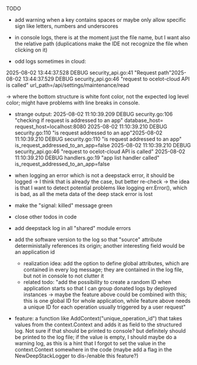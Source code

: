 TODO

* add warning when a key contains spaces or maybe only allow specific sign like letters, numbers and underscores

* in console logs, there is at the moment just the file name, but I want also the relative path (duplications make the IDE not recognize the file when clicking on it)
* odd logs sometimes in cloud:

2025-08-02 13:44:37.528 DEBUG security_api.go:41 "Request path"2025-08-02 13:44:37.529 DEBUG security_api.go:46 "request to ocelot-cloud API is called"
url_path=/api/settings/maintenance/read

-> where the bottom structure is white font color, not the expected log level color; might have problems with line breaks in console.

* strange output:
  2025-08-02 11:10:39.209 DEBUG security.go:106 "checking if request is addressed to an app" database_host= request_host=localhost:8080
  2025-08-02 11:10:39.210 DEBUG security.go:110 "is request addressed to an app"2025-08-02 11:10:39.210 DEBUG security.go:110 "is request addressed to an app" is_request_addressed_to_an_app=false
  2025-08-02 11:10:39.210 DEBUG security_api.go:46 "request to ocelot-cloud API is called"
  2025-08-02 11:10:39.210 DEBUG handlers.go:19 "app list handler called"
  is_request_addressed_to_an_app=false

* when logging an error which is not a deepstack error, it should be logged -> I think that is already the case, but better re-check -> the idea is that I want to detect potential problems like logging err.Error(), which is bad, as all the meta data of the deep stack error is lost
* make the "signal: killed" message green
* close other todos in code
* add deepstack log in all "shared" module errors
* add the software version to the log so that "source" attribute deterministally references its origin; another interesting field would be an application id
  * realization idea: add the option to define global attributes, which are contained in every log message; they are contained in the log file, but not in console to not clutter it
  * related todo: "add the possibility to create a random ID when application starts so that I can group donated logs by deployed instances -> maybe the feature above could be combined with this; this is one global ID for whole application, while feature above needs a unique ID for each operation usually triggered by a user request"
* feature: a function like AddContext("unique_operation_id") that takes values from the context.Context and adds it as field to the structured log. Not sure if that should be printed to console? but definitely should be printed to the log file; if the value is empty, I should maybe do a warning log, as this is a hint that I forgot to set the value in the context.Context somewhere in the code (maybe add a flag in the NewDeepStackLogger to dis-/enable this feature?)
